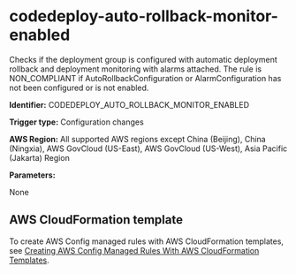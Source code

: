 # codedeploy\-auto\-rollback\-monitor\-enabled<a name="codedeploy-auto-rollback-monitor-enabled"></a>

Checks if the deployment group is configured with automatic deployment rollback and deployment monitoring with alarms attached\. The rule is NON\_COMPLIANT if AutoRollbackConfiguration or AlarmConfiguration has not been configured or is not enabled\. 

**Identifier:** CODEDEPLOY\_AUTO\_ROLLBACK\_MONITOR\_ENABLED

**Trigger type:** Configuration changes

**AWS Region:** All supported AWS regions except China \(Beijing\), China \(Ningxia\), AWS GovCloud \(US\-East\), AWS GovCloud \(US\-West\), Asia Pacific \(Jakarta\) Region

**Parameters:**

None  

## AWS CloudFormation template<a name="w85aac12c32c17b9d127c15"></a>

To create AWS Config managed rules with AWS CloudFormation templates, see [Creating AWS Config Managed Rules With AWS CloudFormation Templates](aws-config-managed-rules-cloudformation-templates.md)\.